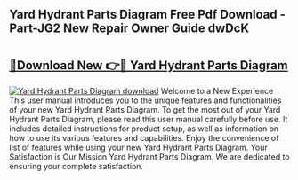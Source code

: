 ## Yard Hydrant Parts Diagram Free Pdf Download - Part-JG2 New Repair Owner Guide dwDcK

# <h2><a href="http://dfk27nz.blite.top/?on=Yard+Hydrant+Parts+Diagram">🔗Download New 👉🔴 Yard Hydrant Parts Diagram</a></h2>

[![Yard Hydrant Parts Diagram download](https://i.imgur.com/lujVjoI.png)](http://dfk27nz.blite.top/?on=Yard+Hydrant+Parts+Diagram)
Welcome to a New Experience This user manual introduces you to the unique features and functionalities of your new Yard Hydrant Parts Diagram. To get the most out of your Yard Hydrant Parts Diagram, please read this user manual carefully before use. It includes detailed instructions for product setup, as well as information on how to use its various features and capabilities. Enjoy the convenience of list of features while using your new Yard Hydrant Parts Diagram. Your Satisfaction is Our Mission Yard Hydrant Parts Diagram. We are dedicated to ensuring your complete satisfaction.
